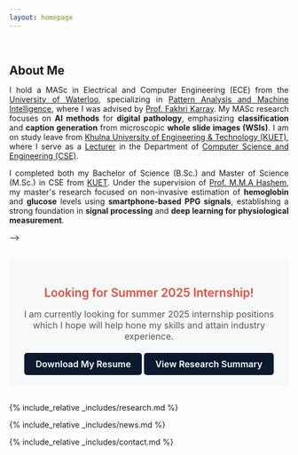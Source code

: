 ```yaml
---
layout: homepage
---
```


<h1 id="about-me"></h1>
<h2 style="margin: 60px 0px 10px;">About Me</h2>

<p style="text-align: justify;">
I hold a MASc in Electrical and Computer Engineering (ECE) from the <a href="https://uwaterloo.ca/">University of Waterloo</a>, specializing in <a href="https://uwaterloo.ca/centre-pattern-analysis-machine-intelligence/">Pattern Analysis and Machine Intelligence</a>, where I was advised by <a href="https://uwaterloo.ca/scholar/karray">Prof. Fakhri Karray</a>. My MASc research focuses on <strong>AI methods</strong> for <strong>digital pathology</strong>, emphasizing <strong>classification</strong> and <strong>caption generation</strong> from microscopic <strong>whole slide images (WSIs)</strong>. I am on study leave from <a href="https://www.kuet.ac.bd/">Khulna University of Engineering & Technology (KUET)</a>, where I serve as a <a href="https://www.kuet.ac.bd/cse/raju_taslim">Lecturer</a> in the Department of <a href="https://www.kuet.ac.bd/dept/cse">Computer Science and Engineering (CSE)</a>.
</p>

<p style="text-align: justify;">
  I completed both my Bachelor of Science (B.Sc.) and Master of Science (M.Sc.) in CSE from <a href="https://www.kuet.ac.bd" target="_blank" rel="noopener noreferrer">KUET</a>. Under the supervision of <a href="https://scholar.google.com/citations?user=zLdETScAAAAJ&hl=en">Prof. M.M.A Hashem</a>, my master's research focused on non-invasive estimation of <strong>hemoglobin</strong> and <strong>glucose</strong> levels using <strong>smartphone-based PPG signals</strong>, establishing a strong foundation in <strong>signal processing</strong> and <strong>deep learning for physiological measurement</strong>.
</p>

<!-- My research lies at the intersection of **privacy compliance** and **formal verification** -- with a special focus on building privacy-secured systems that satisfies system specification requirement. My research interests include **privacy compliance**, **formal verification**, **security**, and **large language models**.
<!-- , **3D geometry models**, and **medical imaging**. -->

<!-- Previously, I successfully completed my graduate studies in Computer Science at the [University of New Brunswick](https://unb.ca/), Canada. During my time pursuing my graduate studies, I served as a Graduate Research Assistant at the [Canadian Institute of Cybersecurity](https://www.unb.ca/cic/). My research interests spanned the Internet of Things (IoT), Anomaly Detection, and Security under the supevision of Professor [Ali Ghorbani](https://www.cs.unb.ca/people/ghorbani). My biography is [here](./biography/).
 --> 

<!-- <strong style="color:#e74d3c; font-weight:600"><strong style="color:#e74d3c; font-weight:600">I am currently looking for summer 2025 internship positions which I hope will help hone my skills and attain industry experience. You can find my resume  [here](./assets/resume_summarized_2025.pdf).</strong> --> -->


<div class="call-to-action">
  <h2 style="color: #e74d3c; font-weight: 600; margin-bottom: 10px;">
    Looking for Summer 2025 Internship!
  </h2>
  <p style="font-size: 16px; color: #555; margin-bottom: 20px;">
    I am currently looking for summer 2025 internship positions which I hope will help hone my skills and attain industry experience.
  </p>
   <a href="./assets/resume_summarized_2025.pdf" download class="resume-button">
    Download My Resume
  </a> 
  <a href="./assets/cv.pdf" download class="resume-button">
      View Research Summary
  </a>
</div>

<!-- <div class="call-to-action">
  <h2 style="color: #e74d3c; font-weight: 600; margin-bottom: 10px;">
    Looking for Summer 2025 Internship!
  </h2>
  <p style="font-size: 16px; color: #555; margin-bottom: 20px;">
    I am currently looking for summer 2025 internship positions which I hope will help hone my skills and attain industry experience.
  </p>
    <div class="button-container">
    <a href="./assets/cv.pdf" target="_blank" class="resume-button">
      View My Resume
    </a>
    <a href="./assets/research_summary.pdf" target="_blank" class="resume-button">
      View Research Summary
    </a>
  </div>
</div> -->

{% include_relative _includes/research.md %}

{% include_relative _includes/news.md %}

{% include_relative _includes/contact.md %}

<style>
@keyframes blink {
  0% { opacity: 1; }
  50% { opacity: 0; }
  100% { opacity: 1; }
}

.blinking-text {
  animation: blink 1.5s infinite;
}

.resume-button {
  display: inline-block;
  padding: 10px 20px;
  font-size: 16px;
  font-weight: 600;
  color: #fff;
  background-color: #0b192f;
  border-radius: 5px;
  text-decoration: none;
  transition: background-color 0.3s ease;
}

.resume-button:hover {
  background-color: #64ffda;
}

.call-to-action {
  background-color: #f8f9fa;
  padding: 20px;
  text-align: center;
  border-radius: 10px;
  margin: 30px 0;
  transition: transform 0.3s ease, box-shadow 0.3s ease;
}

.call-to-action:hover {
  transform: scale(1.02);
  box-shadow: 0 4px 15px rgba(0, 0, 0, 0.1);
}
</style>
